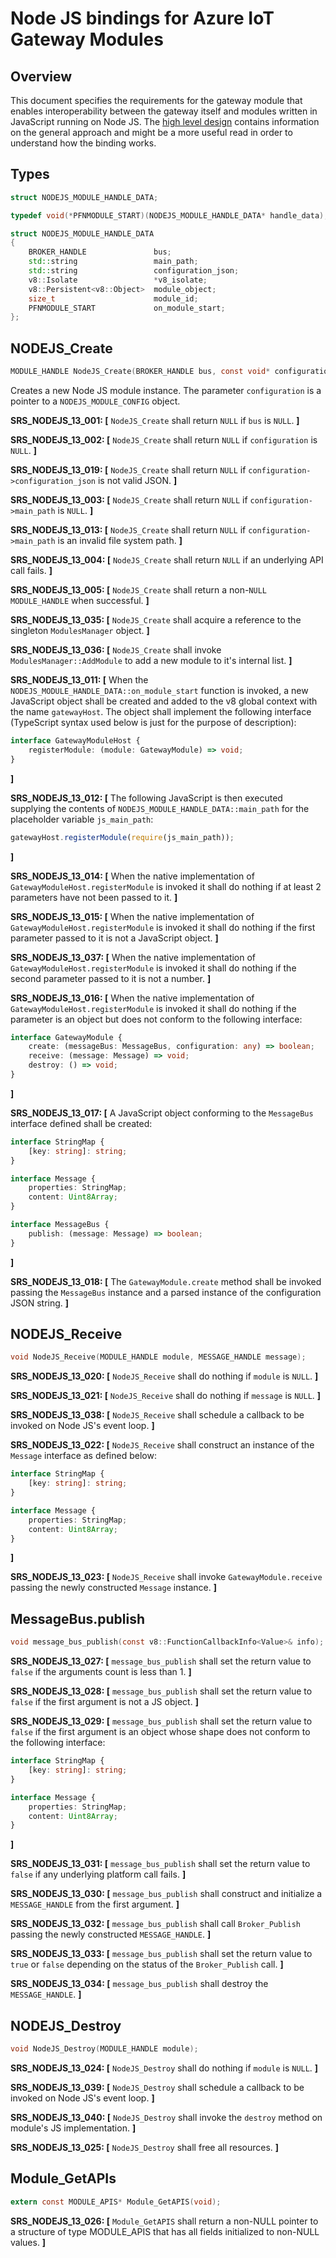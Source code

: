 Node JS bindings for Azure IoT Gateway Modules
==============================================

Overview
--------

This document specifies the requirements for the gateway module that enables
interoperability between the gateway itself and modules written in JavaScript
running on Node JS. The [high level design](./node_bindings_hld.md) contains
information on the general approach and might be a more useful read in order to
understand how the binding works.

Types
-----
```c++
struct NODEJS_MODULE_HANDLE_DATA;

typedef void(*PFNMODULE_START)(NODEJS_MODULE_HANDLE_DATA* handle_data);

struct NODEJS_MODULE_HANDLE_DATA
{
    BROKER_HANDLE               bus;
    std::string                 main_path;
    std::string                 configuration_json;
    v8::Isolate                 *v8_isolate;
    v8::Persistent<v8::Object>  module_object;
    size_t                      module_id;
    PFNMODULE_START             on_module_start;
};
```

NODEJS_Create
-------------
```c
MODULE_HANDLE NodeJS_Create(BROKER_HANDLE bus, const void* configuration);
```

Creates a new Node JS module instance. The parameter `configuration` is a
pointer to a `NODEJS_MODULE_CONFIG` object.

**SRS_NODEJS_13_001: [** `NodeJS_Create` shall return `NULL` if `bus` is `NULL`. **]**

**SRS_NODEJS_13_002: [** `NodeJS_Create` shall return `NULL` if `configuration` is `NULL`. **]**

**SRS_NODEJS_13_019: [** `NodeJS_Create` shall return `NULL` if `configuration->configuration_json` is not valid JSON. **]**

**SRS_NODEJS_13_003: [** `NodeJS_Create` shall return `NULL` if `configuration->main_path` is `NULL`. **]**

**SRS_NODEJS_13_013: [** `NodeJS_Create` shall return `NULL` if `configuration->main_path` is an invalid file system path. **]**

**SRS_NODEJS_13_004: [** `NodeJS_Create` shall return `NULL` if an underlying API call fails. **]**

**SRS_NODEJS_13_005: [** `NodeJS_Create` shall return a non-`NULL` `MODULE_HANDLE` when successful. **]**

**SRS_NODEJS_13_035: [** `NodeJS_Create` shall acquire a reference to the singleton `ModulesManager` object. **]**

**SRS_NODEJS_13_036: [** `NodeJS_Create` shall invoke `ModulesManager::AddModule` to add a new module to it's internal list. **]**

**SRS_NODEJS_13_011: [** When the `NODEJS_MODULE_HANDLE_DATA::on_module_start` function is invoked, a new JavaScript object shall be created and added to the v8 global context with the name `gatewayHost`. The object shall implement the following interface (TypeScript syntax used below is just for the purpose of description):
```ts
interface GatewayModuleHost {
    registerModule: (module: GatewayModule) => void;
}
```
**]**

**SRS_NODEJS_13_012: [** The following JavaScript is then executed supplying the contents of `NODEJS_MODULE_HANDLE_DATA::main_path` for the placeholder variable `js_main_path`:

```js
gatewayHost.registerModule(require(js_main_path));
```
**]**

**SRS_NODEJS_13_014: [** When the native implementation of `GatewayModuleHost.registerModule` is invoked it shall do nothing if at least 2 parameters have not been passed to it. **]**

**SRS_NODEJS_13_015: [** When the native implementation of `GatewayModuleHost.registerModule` is invoked it shall do nothing if the first parameter passed to it is not a JavaScript object. **]**

**SRS_NODEJS_13_037: [** When the native implementation of `GatewayModuleHost.registerModule` is invoked it shall do nothing if the second parameter passed to it is not a number. **]**

**SRS_NODEJS_13_016: [** When the native implementation of `GatewayModuleHost.registerModule` is invoked it shall do nothing if the parameter is an object but does not conform to the following interface:
```ts
interface GatewayModule {
    create: (messageBus: MessageBus, configuration: any) => boolean;
    receive: (message: Message) => void;
    destroy: () => void;
}
```
**]**

**SRS_NODEJS_13_017: [** A JavaScript object conforming to the `MessageBus` interface defined shall be created:
```ts
interface StringMap {
    [key: string]: string;
}

interface Message {
    properties: StringMap;
    content: Uint8Array;
}

interface MessageBus {
    publish: (message: Message) => boolean;
}
```
 **]**
 
 **SRS_NODEJS_13_018: [** The `GatewayModule.create` method shall be invoked passing the `MessageBus` instance and a parsed instance of the configuration JSON string. **]**

NODEJS_Receive
---------------
```c
void NodeJS_Receive(MODULE_HANDLE module, MESSAGE_HANDLE message);
```

**SRS_NODEJS_13_020: [** `NodeJS_Receive` shall do nothing if `module` is `NULL`. **]**

**SRS_NODEJS_13_021: [** `NodeJS_Receive` shall do nothing if `message` is `NULL`. **]**

**SRS_NODEJS_13_038: [** `NodeJS_Receive` shall schedule a callback to be invoked on Node JS's event loop. **]**

**SRS_NODEJS_13_022: [** `NodeJS_Receive` shall construct an instance of the `Message` interface as defined below:
```ts
interface StringMap {
    [key: string]: string;
}

interface Message {
    properties: StringMap;
    content: Uint8Array;
}
```
**]**

**SRS_NODEJS_13_023: [** `NodeJS_Receive` shall invoke `GatewayModule.receive` passing the newly constructed `Message` instance. **]**

MessageBus.publish
------------------
```c
void message_bus_publish(const v8::FunctionCallbackInfo<Value>& info);
```

**SRS_NODEJS_13_027: [** `message_bus_publish` shall set the return value to `false` if the arguments count is less than 1. **]**

**SRS_NODEJS_13_028: [** `message_bus_publish` shall set the return value to `false` if the first argument is not a JS object. **]**

**SRS_NODEJS_13_029: [** `message_bus_publish` shall set the return value to `false` if the first argument is an object whose shape does not conform to the following interface:
```ts
interface StringMap {
    [key: string]: string;
}

interface Message {
    properties: StringMap;
    content: Uint8Array;
}
```
**]**

**SRS_NODEJS_13_031: [** `message_bus_publish` shall set the return value to `false` if any underlying platform call fails. **]**

**SRS_NODEJS_13_030: [** `message_bus_publish` shall construct and initialize a `MESSAGE_HANDLE` from the first argument. **]**

**SRS_NODEJS_13_032: [** `message_bus_publish` shall call `Broker_Publish` passing the newly constructed `MESSAGE_HANDLE`. **]**

**SRS_NODEJS_13_033: [** `message_bus_publish` shall set the return value to `true` or `false` depending on the status of the `Broker_Publish` call. **]**

**SRS_NODEJS_13_034: [** `message_bus_publish` shall destroy the `MESSAGE_HANDLE`. **]**

NODEJS_Destroy
--------------
```c
void NodeJS_Destroy(MODULE_HANDLE module);
```

**SRS_NODEJS_13_024: [** `NodeJS_Destroy` shall do nothing if `module` is `NULL`. **]**

**SRS_NODEJS_13_039: [** `NodeJS_Destroy` shall schedule a callback to be invoked on Node JS's event loop. **]**

**SRS_NODEJS_13_040: [** `NodeJS_Destroy` shall invoke the `destroy` method on module's JS implementation. **]**

**SRS_NODEJS_13_025: [** `NodeJS_Destroy` shall free all resources. **]**

Module_GetAPIs
--------------
```c
extern const MODULE_APIS* Module_GetAPIS(void);
```

**SRS_NODEJS_13_026: [** `Module_GetAPIS` shall return a non-NULL pointer to a structure of type MODULE_APIS that has all fields initialized to non-NULL values. **]**